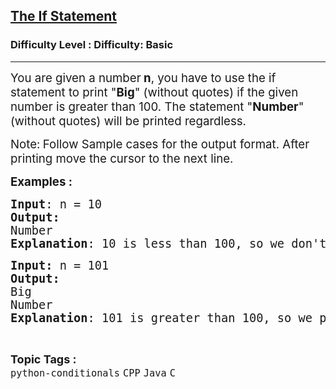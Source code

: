 <h2><a href="https://www.geeksforgeeks.org/problems/the-if-statement--113256/1?page=4&difficulty=Basic&status=unsolved,attempted&sortBy=submissions">The If Statement</a></h2><h3>Difficulty Level : Difficulty: Basic</h3><hr><div class="problems_problem_content__Xm_eO"><p><span style="font-size: 14pt;">You are given a number<strong> n</strong>, you have to use the if statement to print "<strong>Big</strong>" (without quotes) if the given number is greater than 100. The statement "<strong>Number</strong>" (without quotes) will be printed regardless.</span></p>
<p><span style="font-size: 14pt;">Note:<strong>&nbsp;</strong>Follow Sample cases for the output format. After printing move the cursor to the next line.</span></p>
<p><span style="font-size: 14pt;"><strong>Examples :</strong></span></p>
<pre><span style="font-size: 14pt;"><strong>Input</strong>: n = 10
<strong>Output:</strong> <br>Number
<strong>Explanation</strong>: 10 is less than 100, so we don't print Big and Number will be printed by default.
</span></pre>
<pre><span style="font-size: 14pt;"><strong>Input: </strong>n = 101
<strong>Output:<br></strong>Big
Number
<strong>Explanation</strong>: 101 is greater than 100, so we print Big and Number will be printed by default in the next line.</span></pre></div><br><p><span style=font-size:18px><strong>Topic Tags : </strong><br><code>python-conditionals</code>&nbsp;<code>CPP</code>&nbsp;<code>Java</code>&nbsp;<code>C</code>&nbsp;